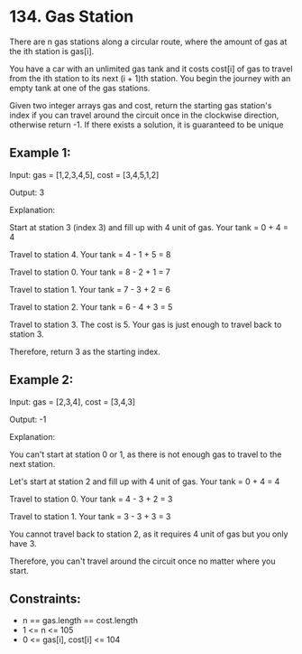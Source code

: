 # 134. Gas Station
There are n gas stations along a circular route, where the amount of gas at the ith station is gas[i].

You have a car with an unlimited gas tank and it costs cost[i] of gas to travel from the ith station to its next (i + 1)th station. You begin the journey with an empty tank at one of the gas stations.

Given two integer arrays gas and cost, return the starting gas station's index if you can travel around the circuit once in the clockwise direction, otherwise return -1. If there exists a solution, it is guaranteed to be unique

 

## Example 1:

Input: gas = [1,2,3,4,5], cost = [3,4,5,1,2]<p>
Output: 3<p>
Explanation:<p>
Start at station 3 (index 3) and fill up with 4 unit of gas. Your tank = 0 + 4 = 4<p>
Travel to station 4. Your tank = 4 - 1 + 5 = 8<p>
Travel to station 0. Your tank = 8 - 2 + 1 = 7<p>
Travel to station 1. Your tank = 7 - 3 + 2 = 6<p>
Travel to station 2. Your tank = 6 - 4 + 3 = 5<p>
Travel to station 3. The cost is 5. Your gas is just enough to travel back to station 3.<p>
Therefore, return 3 as the starting index.<p>
## Example 2:

Input: gas = [2,3,4], cost = [3,4,3]<p>
Output: -1<p>
Explanation:<p>
You can't start at station 0 or 1, as there is not enough gas to travel to the next station.<p>
Let's start at station 2 and fill up with 4 unit of gas. Your tank = 0 + 4 = 4<p>
Travel to station 0. Your tank = 4 - 3 + 2 = 3<p>
Travel to station 1. Your tank = 3 - 3 + 3 = 3<p>
You cannot travel back to station 2, as it requires 4 unit of gas but you only have 3.<p>
Therefore, you can't travel around the circuit once no matter where you start.<p>
 

## Constraints:

- n == gas.length == cost.length
- 1 <= n <= 105
- 0 <= gas[i], cost[i] <= 104